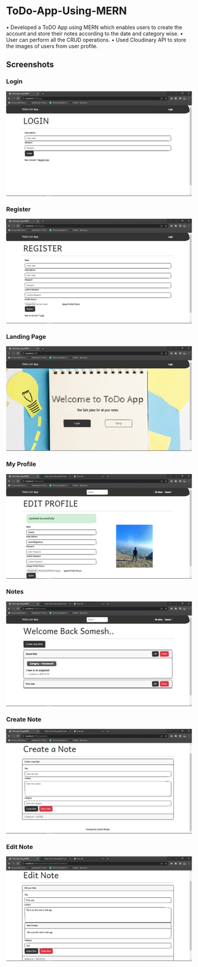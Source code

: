 # ToDo-App-Using-MERN
•	Developed a ToDO App using MERN which enables users to create the account and store their notes according to the date and category wise.
•	User can perform all the CRUD operations.
•	Used Cloudinary API to store the images of users from user profile.

## Screenshots

### Login 
![ALT](/Screenshots/Login.png)

### Register 
![ALT](/Screenshots/Register.png)

### Landing Page
![ALT](/Screenshots/LandingPage.png)

### My Profile 
![ALT](/Screenshots/Profile.png)

### Notes 
![ALT](/Screenshots/AllNotes.png)

### Create Note
![ALT](/Screenshots/CreateNote.png)

### Edit Note
![ALT](/Screenshots/EditNote.png)
